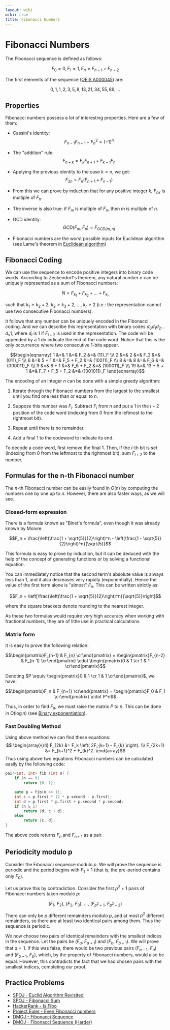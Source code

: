 ```yaml
---
layout: wiki
wiki: true
title: Fibonacci Numbers
---
```



# Fibonacci Numbers

The Fibonacci sequence is defined as follows:

$$F_0 = 0, F_1 = 1, F_n = F_{n-1} + F_{n-2}$$

The first elements of the sequence ([OEIS A000045](http://oeis.org/A000045)) are:

$$0, 1, 1, 2, 3, 5, 8, 13, 21, 34, 55, 89, ...$$

## Properties

Fibonacci numbers possess a lot of interesting properties. Here are a few of them:

* Cassini's identity:
  $$F_{n-1} F_{n+1} - F_n^2 = (-1)^n$$

* The "addition" rule:
  $$F_{n+k} = F_k F_{n+1} + F_{k-1} F_n$$

* Applying the previous identity to the case $k = n$, we get:
  $$F_{2n} = F_n (F_{n+1} + F_{n-1})$$

* From this we can prove by induction that for any positive integer $k$,  $F_{nk}$ is multiple of $F_n$.

* The inverse is also true: if $F_m$ is multiple of $F_n$, then $m$ is multiple of $n$.

* GCD identity:
  $$GCD(F_m, F_n) = F_{GCD(m, n)}$$

* Fibonacci numbers are the worst possible inputs for Euclidean algorithm (see Lame's theorem in [Euclidean algorithm](./algebra/euclid-algorithm.html))

## Fibonacci Coding

We can use the sequence to encode positive integers into binary code words. According to Zeckendorf's theorem, any natural number $n$ can be uniquely represented as a sum of Fibonacci numbers:

$$N = F_{k_1} + F_{k_2} + \ldots + F_{k_r}$$

such that $k_1 \ge k_2 + 2,\ k_2 \ge k_3 + 2,\  \ldots,\  k_r \ge 2$ (i.e.: the representation cannot use two consecutive Fibonacci numbers).

It follows that any number can be uniquely encoded in the Fibonacci coding.
And we can describe this representation with binary codes $d_0 d_1 d_2 \dots d_s 1$, where $d_i$ is $1$ if $F_{i+2}$ is used in the representation.
The code will be appended by a $1$ do indicate the end of the code word.
Notice that this is the only occurrence where two consecutive 1-bits appear.

$$\begin{eqnarray}
1 &=& 1 &=& F_2 &=& (11)_F \\\
2 &=& 2 &=& F_3 &=& (011)_F \\\
6 &=& 5 + 1 &=& F_5 + F_2 &=& (10011)_F \\\
8 &=& 8 &=& F_6 &=& (000011)_F \\\
9 &=& 8 + 1 &=& F_6 + F_2 &=& (100011)_F \\\
19 &=& 13 + 5 + 1 &=& F_7 + F_5 + F_2 &=& (1001011)_F
\end{eqnarray}$$

The encoding of an integer $n$ can be done with a simple greedy algorithm:

1. Iterate through the Fibonacci numbers from the largest to the smallest until you find one less than or equal to $n$.

2. Suppose this number was $F_i$. Subtract $F_i$ from $n$ and put a $1$ in the $i-2$ position of the code word (indexing from 0 from the leftmost to the rightmost bit).

3. Repeat until there is no remainder.

4. Add a final $1$ to the codeword to indicate its end.

To decode a code word, first remove the final $1$. Then, if the $i$-th bit is set (indexing from 0 from the leftmost to the rightmost bit), sum $F_{i+2}$ to the number.

## Formulas for the n-th Fibonacci number

The $n$-th Fibonacci number can be easily found in $O(n)$ by computing the numbers one by one up to $n$. However, there are also faster ways, as we will see.

### Closed-form expression

There is a formula known as "Binet's formula", even though it was already known by Moivre:

$$F_n = \frac{\left(\frac{1 + \sqrt{5}}{2}\right)^n - \left(\frac{1 - \sqrt{5}}{2}\right)^n}{\sqrt{5}}$$

This formula is easy to prove by induction, but it can be deduced with the help of the concept of generating functions or by solving a functional equation.

You can immediately notice that the second term's absolute value is always less than $1$, and it also decreases very rapidly (exponentially). Hence the value of the first term alone is "almost" $F_n$. This can be written strictly as: 

$$F_n = \left[\frac{\left(\frac{1 + \sqrt{5}}{2}\right)^n}{\sqrt{5}}\right]$$

where the square brackets denote rounding to the nearest integer.

As these two formulas would require very high accuracy when working with fractional numbers, they are of little use in practical calculations.

### Matrix form

It is easy to prove the following relation:

$$\begin{pmatrix}F_{n-1} & F_{n} \cr\end{pmatrix} = \begin{pmatrix}F_{n-2} & F_{n-1} \cr\end{pmatrix} \cdot \begin{pmatrix}0 & 1 \cr 1 & 1 \cr\end{pmatrix}$$

Denoting $P \equiv \begin{pmatrix}0 & 1 \cr 1 & 1 \cr\end{pmatrix}$, we have:

$$\begin{pmatrix}F_n & F_{n+1} \cr\end{pmatrix} = \begin{pmatrix}F_0 & F_1 \cr\end{pmatrix} \cdot P^n$$

Thus, in order to find $F_n$, we must raise the matrix $P$ to $n$. This can be done in $O(\log n)$ (see [Binary exponentiation](./algebra/binary-exp.html)).

### Fast Doubling Method

Using above method we can find these equations:
$$ \begin{array}{rll}
                        F_{2k} &= F_k \left( 2F_{k+1} - F_{k} \right). \\\
                        F_{2k+1} &= F_{k+1}^2 + F_{k}^2.
\end{array}$$
Thus using above two equations Fibonacci numbers can be calculated easily by the following code:

```cpp
pair<int, int> fib (int n) {
    if (n == 0)
        return {0, 1};

    auto p = fib(n >> 1);
    int c = p.first * (2 * p.second - p.first);
    int d = p.first * p.first + p.second * p.second;
    if (n & 1)
        return {d, c + d};
    else
        return {c, d};
}
```
The above code returns $F_n$ and $F_{n+1}$ as a pair.

## Periodicity modulo p

Consider the Fibonacci sequence modulo $p$. We will prove the sequence is periodic and the period begins with $F_1 = 1$ (that is, the pre-period contains only $F_0$).

Let us prove this by contradiction. Consider the first $p^2 + 1$ pairs of Fibonacci numbers taken modulo $p$:

$$(F_1,\ F_2),\ (F_2,\ F_3),\ \ldots,\ (F_{p^2 + 1},\ F_{p^2 + 2})$$

There can only be $p$ different remainders modulo $p$, and at most $p^2$ different remainders, so there are at least two identical pairs among them. Thus the sequence is periodic.

We now choose two pairs of identical remainders with the smallest indices in the sequence. Let the pairs be $(F_a,\ F_{a + 1})$ and $(F_b,\ F_{b + 1})$. We will prove that $a = 1$. If this was false, there would be two previous pairs $(F_{a-1},\ F_a)$ and $(F_{b-1},\ F_b)$, which, by the property of Fibonacci numbers, would also be equal. However, this contradicts the fact that we had chosen pairs with the smallest indices, completing our proof.

## Practice Problems

* [SPOJ - Euclid Algorithm Revisited](http://www.spoj.com/problems/MAIN74/)
* [SPOJ - Fibonacci Sum](http://www.spoj.com/problems/FIBOSUM/)
* [HackerRank - Is Fibo](https://www.hackerrank.com/contests/codesprint5/challenges/is-fibo/problem)
* [Project Euler - Even Fibonacci numbers](https://www.hackerrank.com/contests/projecteuler/challenges/euler002/problem)
* [DMOJ - Fibonacci Sequence](https://dmoj.ca/problem/fibonacci)
* [DMOJ - Fibonacci Sequence (Harder)](https://dmoj.ca/problem/fibonacci2)


